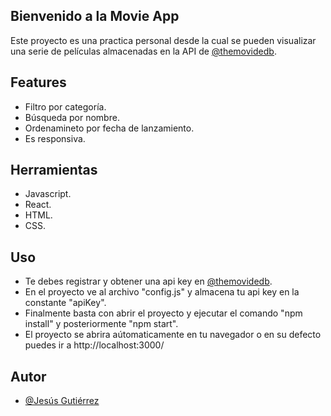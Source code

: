 ## Bienvenido a la Movie App

Este proyecto es una practica personal desde la cual se pueden visualizar una serie de películas almacenadas en la API de [@themovidedb](https://www.themoviedb.org/).

## Features

- Filtro por categoría.
- Búsqueda por nombre.
- Ordenamineto por fecha de lanzamiento.
- Es responsiva.

## Herramientas

- Javascript.
- React.
- HTML.
- CSS.

## Uso

- Te debes registrar y obtener una api key en [@themovidedb](https://www.themoviedb.org/).
- En el proyecto ve al archivo "config.js" y almacena tu api key en la constante "apiKey".
- Finalmente basta con abrir el proyecto y ejecutar el comando "npm install" y posteriormente "npm start".
- El proyecto se abrira aútomaticamente en tu navegador o en su defecto puedes ir a http://localhost:3000/

## Autor

- [@Jesús Gutiérrez](https://github.com/JesusGtz94)
